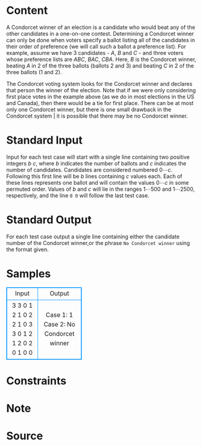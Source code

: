 
# Content

A Condorcet winner of an election is a candidate who would beat any of the other candidates in a one-on-one contest. Determining a Condorcet winner can only be done when voters specify a ballot listing all of the candidates in their order of preference (we will call such a ballot a preference list). For example, assume we have $3$ candidates - $A$, $B$ and $C$ - and three voters whose preference lists are $ABC$, $BAC$, $CBA$. Here, $B$ is the Condorcet winner, beating $A$ in $2$ of the three ballots (ballots $2$ and $3$) and beating $C$ in $2$ of the three ballots ($1$ and $2$).

The Condorcet voting system looks for the Condorcet winner and declares that person the winner of the election. Note that if we were only considering first place votes in the example above (as we do in most elections in the US and Canada), then there would be a tie for first place. There can be at most only one Condorcet winner, but there is one small drawback in the Condorcet system | it is possible that there may be no Condorcet winner.

# Standard Input

Input for each test case will start with a single line containing two positive integers $b$ $c$, where $b$ indicates the number of ballots and $c$ indicates the number of candidates. Candidates are considered numbered $0 \cdots c$. Following this first line will be $b$ lines containing $c$ values each. Each of these lines represents one ballot and will contain the values $0 \cdots c$ in some permuted order. Values of $b$ and $c$ will lie in the ranges $1\cdots 500$ and $1\cdots 2500$, respectively, and the line `0 0` will follow the last test case.

# Standard Output

For each test case output a single line containing either the candidate number of the Condorcet winner,or the phrase `No Condorcet winner` using the format given.

# Samples

<style>
        table,table tr th, table tr td { border:1px solid #0094ff; }
        table { width: 200px; min-height: 25px; line-height: 25px; text-align: center; border-collapse: collapse;}   
    </style>
<table>
	<tr>
		<td>Input</td>
		<td>Output</td>
	</tr>
<tr><td>3 3
0 1 2
1 0 2
2 1 0
3 3
0 1 2
1 2 0
2 0 1
0 0</td><td>Case 1: 1
Case 2: No Condorcet winner</td></tr></table>


# Constraints



# Note



# Source


